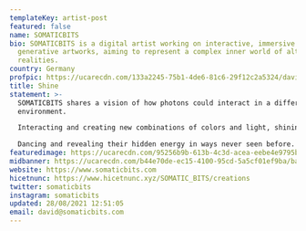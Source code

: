 ```yaml
---
templateKey: artist-post
featured: false
name: SOMATICBITS
bio: SOMATICBITS is a digital artist working on interactive, immersive and
  generative artworks, aiming to represent a complex inner world of altered
  realities.
country: Germany
profpic: https://ucarecdn.com/133a2245-75b1-4de6-81c6-29f12c2a5324/david_500c.gif
title: Shine
statement: >-
  SOMATICBITS shares a vision of how photons could interact in a different
  environment. 

  Interacting and creating new combinations of colors and light, shining through the spatial vacuum.

  Dancing and revealing their hidden energy in ways never seen before.
featuredimage: https://ucarecdn.com/95256b9b-613b-4c3d-acea-eebe4e9795b1/main_page_somaticbits.jpg
midbanner: https://ucarecdn.com/b44e70de-ec15-4100-95cd-5a5cf01ef9ba/banner_somaticbits1.jpg
website: https://www.somaticbits.com
hicetnunc: https://www.hicetnunc.xyz/SOMATIC_BITS/creations
twitter: somaticbits
instagram: somaticbits
updated: 28/08/2021 12:51:05
email: david@somaticbits.com
---
```


